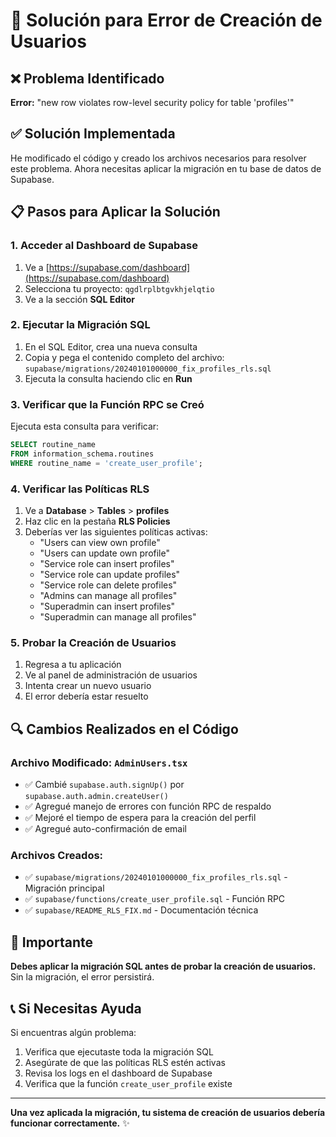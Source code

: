 # 🔧 Solución para Error de Creación de Usuarios

## ❌ Problema Identificado
**Error:** "new row violates row-level security policy for table 'profiles'"

## ✅ Solución Implementada

He modificado el código y creado los archivos necesarios para resolver este problema. Ahora necesitas aplicar la migración en tu base de datos de Supabase.

## 📋 Pasos para Aplicar la Solución

### 1. Acceder al Dashboard de Supabase
1. Ve a [https://supabase.com/dashboard](https://supabase.com/dashboard)
2. Selecciona tu proyecto: `qgdlrplbtgvkhjelqtio`
3. Ve a la sección **SQL Editor**

### 2. Ejecutar la Migración SQL
1. En el SQL Editor, crea una nueva consulta
2. Copia y pega el contenido completo del archivo:
   `supabase/migrations/20240101000000_fix_profiles_rls.sql`
3. Ejecuta la consulta haciendo clic en **Run**

### 3. Verificar que la Función RPC se Creó
Ejecuta esta consulta para verificar:
```sql
SELECT routine_name 
FROM information_schema.routines 
WHERE routine_name = 'create_user_profile';
```

### 4. Verificar las Políticas RLS
1. Ve a **Database** > **Tables** > **profiles**
2. Haz clic en la pestaña **RLS Policies**
3. Deberías ver las siguientes políticas activas:
   - "Users can view own profile"
   - "Users can update own profile"
   - "Service role can insert profiles"
   - "Service role can update profiles"
   - "Service role can delete profiles"
   - "Admins can manage all profiles"
   - "Superadmin can insert profiles"
   - "Superadmin can manage all profiles"

### 5. Probar la Creación de Usuarios
1. Regresa a tu aplicación
2. Ve al panel de administración de usuarios
3. Intenta crear un nuevo usuario
4. El error debería estar resuelto

## 🔍 Cambios Realizados en el Código

### Archivo Modificado: `AdminUsers.tsx`
- ✅ Cambié `supabase.auth.signUp()` por `supabase.auth.admin.createUser()`
- ✅ Agregué manejo de errores con función RPC de respaldo
- ✅ Mejoré el tiempo de espera para la creación del perfil
- ✅ Agregué auto-confirmación de email

### Archivos Creados:
- ✅ `supabase/migrations/20240101000000_fix_profiles_rls.sql` - Migración principal
- ✅ `supabase/functions/create_user_profile.sql` - Función RPC
- ✅ `supabase/README_RLS_FIX.md` - Documentación técnica

## 🚨 Importante

**Debes aplicar la migración SQL antes de probar la creación de usuarios.** Sin la migración, el error persistirá.

## 📞 Si Necesitas Ayuda

Si encuentras algún problema:
1. Verifica que ejecutaste toda la migración SQL
2. Asegúrate de que las políticas RLS estén activas
3. Revisa los logs en el dashboard de Supabase
4. Verifica que la función `create_user_profile` existe

---

**Una vez aplicada la migración, tu sistema de creación de usuarios debería funcionar correctamente.** ✨